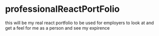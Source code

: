# professionalReactPortFolio
this will be my real react portfolio to be used for employers to look at and get a feel for me as a person and see my expirence
